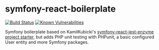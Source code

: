 # symfony-react-boilerplate
[![Build Status](https://travis-ci.com/VKEA/symfony-react-template.svg?branch=master)](https://travis-ci.com/VKEA/symfony-react-template)
[![Known Vulnerabilities](https://snyk.io/test/github/VKEA/symfony-react-boilerplate/badge.svg?targetFile=package.json)](https://snyk.io/test/github/VKEA/symfony-react-boilerplate?targetFile=package.json)

Symfony boilerplate based on KamilKubicki's [symfony-react-jest-enzyme project starter](https://github.com/KamilKubicki/symfony-react-jest-enzyme), but adds PHP unit testing with PHPunit, a basic configured User entity and more Symfony packages.
